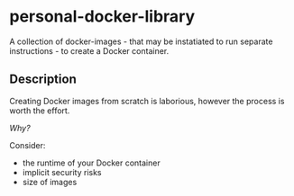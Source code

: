# personal-docker-library

A collection of docker-images - that may be instatiated to run separate instructions - to create a Docker container.  

## Description

Creating Docker images from scratch is laborious, however the process is worth the effort.

*Why?*

Consider:

- the runtime of your Docker container
- implicit security risks
- size of images
